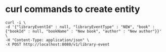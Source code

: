 # curl commands to create entity

    curl -i \
    -d '{"libraryEventId" : null, "libraryEventType" : "NEW", "book" : {"bookId" : null, "bookName" : "New book", "author" : "New author"}}' \
    -H "Content-Type: application/json" \
    -X POST http://localhost:8080/v1/library-event